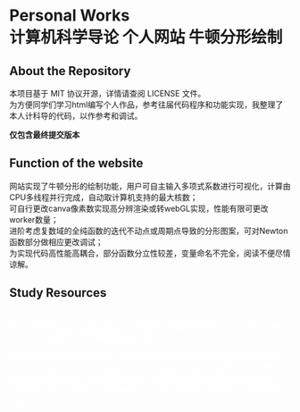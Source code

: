 # Personal Works<br>计算机科学导论 个人网站 牛顿分形绘制

## About the Repository
本项目基于 MIT 协议开源，详情请查阅 LICENSE 文件。<br>
为方便同学们学习html编写个人作品，参考往届代码程序和功能实现，我整理了本人计科导的代码，以作参考和调试。

**仅包含最终提交版本**

## Function of the website
网站实现了牛顿分形的绘制功能，用户可自主输入多项式系数进行可视化，计算由CPU多线程并行完成，自动取计算机支持的最大核数；<br>
可自行更改canva像素数实现高分辨渲染或转webGL实现，性能有限可更改worker数量；<br>
进阶考虑复数域的全纯函数的迭代不动点或周期点导致的分形图案，可对Newton函数部分做相应更改调试；<br>
为实现代码高性能高耦合，部分函数分立性较差，变量命名不完全，阅读不便尽情谅解。

## Study Resources
<a href="https://developer.mozilla.org/zh-CN/" style="color: #fff;"><br>
MDN的教程较适合html初学者入门，能够较为基础地把握html、CSS和script编写方法和一些规范，大体掌握网站编写流程。<br>

对短时间内完成个人作品而言，很难有速成的进阶教程可以帮助完成一些高阶的CSS渲染和script代码以实现理想的功能。
因此，我推荐可以善用AI，在理解的基础上实现这部分功能。切忌使用AI完成个人创新部分或除此之外的大部分代码，这样做效果有限。
若使用了AI辅助编程，务必标注使用AI完成的模块，且在致谢中说明。


